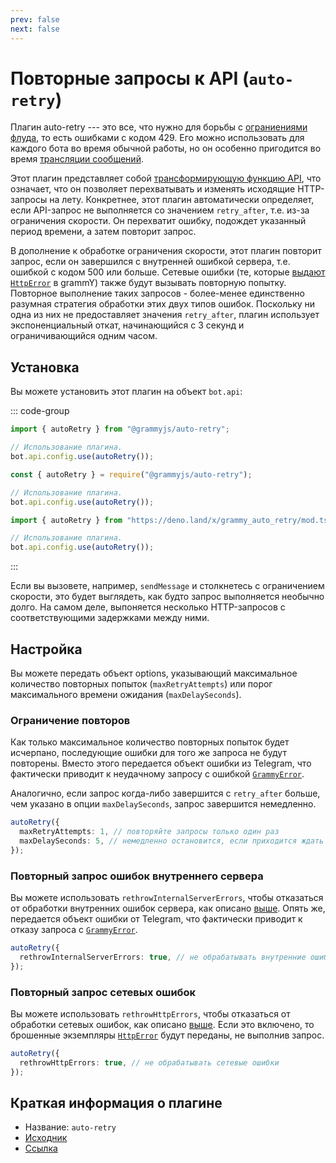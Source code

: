 ```yaml
---
prev: false
next: false
---
```


# Повторные запросы к API (`auto-retry`)

Плагин auto-retry --- это все, что нужно для борьбы с [ограниениями флуда](../advanced/flood), то есть ошибками с кодом 429.
Его можно использовать для каждого бота во время обычной работы, но он особенно пригодится во время [трансляции сообщений](../advanced/flood#как-транслировать-сообщения).

Этот плагин представляет собой [трансформирующую функцию API](../advanced/transformers), что означает, что он позволяет перехватывать и изменять исходящие HTTP-запросы на лету.
Конкретнее, этот плагин автоматически определяет, если API-запрос не выполняется со значением `retry_after`, т.е. из-за ограничения скорости.
Он перехватит ошибку, подождет указанный период времени, а затем повторит запрос.

В дополнение к обработке ограничения скорости, этот плагин повторит запрос, если он завершился с внутренней ошибкой сервера, т.е. ошибкой с кодом 500 или больше.
Сетевые ошибки (те, которые [выдают `HttpError`](../guide/errors#объект-httperror) в grammY) также будут вызывать повторную попытку.
Повторное выполнение таких запросов - более-менее единственно разумная стратегия обработки этих двух типов ошибок.
Поскольку ни одна из них не предоставляет значения `retry_after`, плагин использует экспоненциальный откат, начинающийся с 3 секунд и ограничивающийся одним часом.

## Установка

Вы можете установить этот плагин на объект `bot.api`:

::: code-group

```ts [TypeScript]
import { autoRetry } from "@grammyjs/auto-retry";

// Использование плагина.
bot.api.config.use(autoRetry());
```

```js [JavaScript]
const { autoRetry } = require("@grammyjs/auto-retry");

// Использование плагина.
bot.api.config.use(autoRetry());
```

```ts [Deno]
import { autoRetry } from "https://deno.land/x/grammy_auto_retry/mod.ts";

// Использование плагина.
bot.api.config.use(autoRetry());
```

:::

Если вы вызовете, например, `sendMessage` и столкнетесь с ограничением скорости, это будет выглядеть, как будто запрос выполняется необычно долго.
На самом деле, выпоняется несколько HTTP-запросов с соответствующими задержками между ними.

## Настройка

Вы можете передать объект options, указывающий максимальное количество повторных попыток (`maxRetryAttempts`) или порог максимального времени ожидания (`maxDelaySeconds`).

### Ограничение повторов

Как только максимальное количество повторных попыток будет исчерпано, последующие ошибки для того же запроса не будут повторены.
Вместо этого передается объект ошибки из Telegram, что фактически приводит к неудачному запросу с ошибкой [`GrammyError`](../guide/errors#объект-grammyerror).

Аналогично, если запрос когда-либо завершится с `retry_after` больше, чем указано в опции `maxDelaySeconds`, запрос завершится немедленно.

```ts
autoRetry({
  maxRetryAttempts: 1, // повторяйте запросы только один раз
  maxDelaySeconds: 5, // немедленно остановится, если приходится ждать больше 5 секунд
});
```

### Повторный запрос ошибок внутреннего сервера

Вы можете использовать `rethrowInternalServerErrors`, чтобы отказаться от обработки внутренних ошибок сервера, как описано [выше](#повторные-запросы-к-api-auto-retry).
Опять же, передается объект ошибки от Telegram, что фактически приводит к отказу запроса с [`GrammyError`](../guide/errors#объект-grammyerror).

```ts
autoRetry({
  rethrowInternalServerErrors: true, // не обрабатывать внутренние ошибки сервера
});
```

### Повторный запрос сетевых ошибок

Вы можете использовать `rethrowHttpErrors`, чтобы отказаться от обработки сетевых ошибок, как описано [выше](#повторные-запросы-к-api-auto-retry).
Если это включено, то брошенные экземпляры [`HttpError`](../guide/errors#объект-httperror) будут переданы, не выполнив запрос.

```ts
autoRetry({
  rethrowHttpErrors: true, // не обрабатывать сетевые ошибки
});
```

## Краткая информация о плагине

- Название: `auto-retry`
- [Исходник](https://github.com/grammyjs/auto-retry)
- [Ссылка](/ref/auto-retry/)
